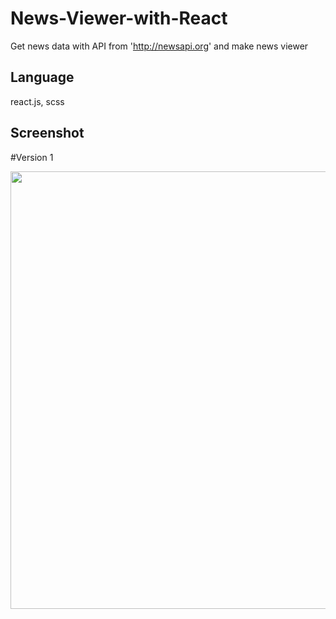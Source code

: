 # News-Viewer-with-React
Get news data with API from 'http://newsapi.org' and make news viewer

Language
----------------------
react.js, scss


Screenshot
---------------------
#Version 1

<img width="700px" src="https://user-images.githubusercontent.com/56218979/73043489-29d33200-3e1a-11ea-8d8f-d7cb38ede12a.png" />
